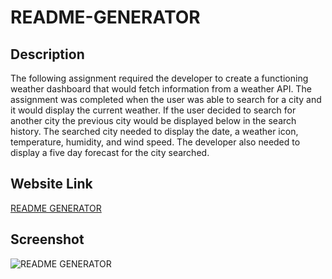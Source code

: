 # README-GENERATOR

## Description

The following assignment required the developer to create a functioning weather dashboard that would fetch information from a weather API. The assignment was completed when the user was able to search for a city and it would display the current weather. If the user decided to search for another city the previous city would be displayed below in the search history. The searched city needed to display the date, a weather icon, temperature, humidity, and wind speed. The developer also needed to display a five day forecast for the city searched. 

## Website Link

[README GENERATOR](https://solis07.github.io/Whats-the-forecast/)

## Screenshot

![README GENERATOR](./assets/img/unfinished-weather-dashboard-screenshot.jpeg)